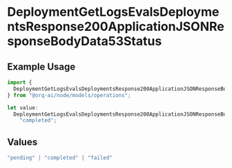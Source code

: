 # DeploymentGetLogsEvalsDeploymentsResponse200ApplicationJSONResponseBodyData53Status

## Example Usage

```typescript
import {
  DeploymentGetLogsEvalsDeploymentsResponse200ApplicationJSONResponseBodyData53Status,
} from "@orq-ai/node/models/operations";

let value:
  DeploymentGetLogsEvalsDeploymentsResponse200ApplicationJSONResponseBodyData53Status =
    "completed";
```

## Values

```typescript
"pending" | "completed" | "failed"
```